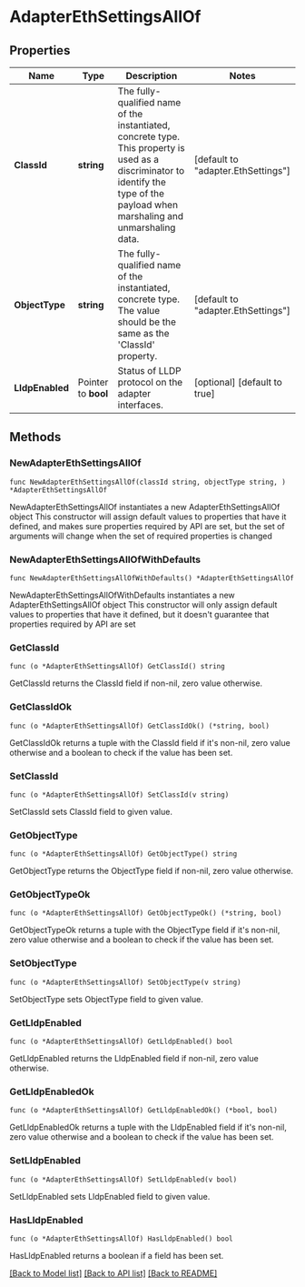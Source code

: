 # AdapterEthSettingsAllOf

## Properties

Name | Type | Description | Notes
------------ | ------------- | ------------- | -------------
**ClassId** | **string** | The fully-qualified name of the instantiated, concrete type. This property is used as a discriminator to identify the type of the payload when marshaling and unmarshaling data. | [default to "adapter.EthSettings"]
**ObjectType** | **string** | The fully-qualified name of the instantiated, concrete type. The value should be the same as the &#39;ClassId&#39; property. | [default to "adapter.EthSettings"]
**LldpEnabled** | Pointer to **bool** | Status of LLDP protocol on the adapter interfaces. | [optional] [default to true]

## Methods

### NewAdapterEthSettingsAllOf

`func NewAdapterEthSettingsAllOf(classId string, objectType string, ) *AdapterEthSettingsAllOf`

NewAdapterEthSettingsAllOf instantiates a new AdapterEthSettingsAllOf object
This constructor will assign default values to properties that have it defined,
and makes sure properties required by API are set, but the set of arguments
will change when the set of required properties is changed

### NewAdapterEthSettingsAllOfWithDefaults

`func NewAdapterEthSettingsAllOfWithDefaults() *AdapterEthSettingsAllOf`

NewAdapterEthSettingsAllOfWithDefaults instantiates a new AdapterEthSettingsAllOf object
This constructor will only assign default values to properties that have it defined,
but it doesn't guarantee that properties required by API are set

### GetClassId

`func (o *AdapterEthSettingsAllOf) GetClassId() string`

GetClassId returns the ClassId field if non-nil, zero value otherwise.

### GetClassIdOk

`func (o *AdapterEthSettingsAllOf) GetClassIdOk() (*string, bool)`

GetClassIdOk returns a tuple with the ClassId field if it's non-nil, zero value otherwise
and a boolean to check if the value has been set.

### SetClassId

`func (o *AdapterEthSettingsAllOf) SetClassId(v string)`

SetClassId sets ClassId field to given value.


### GetObjectType

`func (o *AdapterEthSettingsAllOf) GetObjectType() string`

GetObjectType returns the ObjectType field if non-nil, zero value otherwise.

### GetObjectTypeOk

`func (o *AdapterEthSettingsAllOf) GetObjectTypeOk() (*string, bool)`

GetObjectTypeOk returns a tuple with the ObjectType field if it's non-nil, zero value otherwise
and a boolean to check if the value has been set.

### SetObjectType

`func (o *AdapterEthSettingsAllOf) SetObjectType(v string)`

SetObjectType sets ObjectType field to given value.


### GetLldpEnabled

`func (o *AdapterEthSettingsAllOf) GetLldpEnabled() bool`

GetLldpEnabled returns the LldpEnabled field if non-nil, zero value otherwise.

### GetLldpEnabledOk

`func (o *AdapterEthSettingsAllOf) GetLldpEnabledOk() (*bool, bool)`

GetLldpEnabledOk returns a tuple with the LldpEnabled field if it's non-nil, zero value otherwise
and a boolean to check if the value has been set.

### SetLldpEnabled

`func (o *AdapterEthSettingsAllOf) SetLldpEnabled(v bool)`

SetLldpEnabled sets LldpEnabled field to given value.

### HasLldpEnabled

`func (o *AdapterEthSettingsAllOf) HasLldpEnabled() bool`

HasLldpEnabled returns a boolean if a field has been set.


[[Back to Model list]](../README.md#documentation-for-models) [[Back to API list]](../README.md#documentation-for-api-endpoints) [[Back to README]](../README.md)


